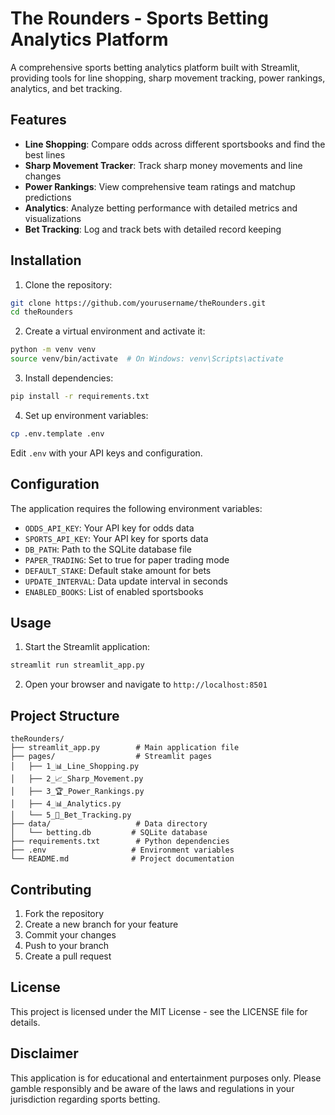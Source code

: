 # The Rounders - Sports Betting Analytics Platform

A comprehensive sports betting analytics platform built with Streamlit, providing tools for line shopping, sharp movement tracking, power rankings, analytics, and bet tracking.

## Features

- **Line Shopping**: Compare odds across different sportsbooks and find the best lines
- **Sharp Movement Tracker**: Track sharp money movements and line changes
- **Power Rankings**: View comprehensive team ratings and matchup predictions
- **Analytics**: Analyze betting performance with detailed metrics and visualizations
- **Bet Tracking**: Log and track bets with detailed record keeping

## Installation

1. Clone the repository:
```bash
git clone https://github.com/yourusername/theRounders.git
cd theRounders
```

2. Create a virtual environment and activate it:
```bash
python -m venv venv
source venv/bin/activate  # On Windows: venv\Scripts\activate
```

3. Install dependencies:
```bash
pip install -r requirements.txt
```

4. Set up environment variables:
```bash
cp .env.template .env
```
Edit `.env` with your API keys and configuration.

## Configuration

The application requires the following environment variables:

- `ODDS_API_KEY`: Your API key for odds data
- `SPORTS_API_KEY`: Your API key for sports data
- `DB_PATH`: Path to the SQLite database file
- `PAPER_TRADING`: Set to true for paper trading mode
- `DEFAULT_STAKE`: Default stake amount for bets
- `UPDATE_INTERVAL`: Data update interval in seconds
- `ENABLED_BOOKS`: List of enabled sportsbooks

## Usage

1. Start the Streamlit application:
```bash
streamlit run streamlit_app.py
```

2. Open your browser and navigate to `http://localhost:8501`

## Project Structure

```
theRounders/
├── streamlit_app.py        # Main application file
├── pages/                  # Streamlit pages
│   ├── 1_📊_Line_Shopping.py
│   ├── 2_📈_Sharp_Movement.py
│   ├── 3_🏆_Power_Rankings.py
│   ├── 4_📊_Analytics.py
│   └── 5_📝_Bet_Tracking.py
├── data/                   # Data directory
│   └── betting.db         # SQLite database
├── requirements.txt        # Python dependencies
├── .env                   # Environment variables
└── README.md              # Project documentation
```

## Contributing

1. Fork the repository
2. Create a new branch for your feature
3. Commit your changes
4. Push to your branch
5. Create a pull request

## License

This project is licensed under the MIT License - see the LICENSE file for details.

## Disclaimer

This application is for educational and entertainment purposes only. Please gamble responsibly and be aware of the laws and regulations in your jurisdiction regarding sports betting.
